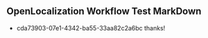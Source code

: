 ## OpenLocalization Workflow Test MarkDown
* cda73903-07e1-4342-ba55-33aa82c2a6bc thanks!

<!--HONumber=Aug16_HO1-->


